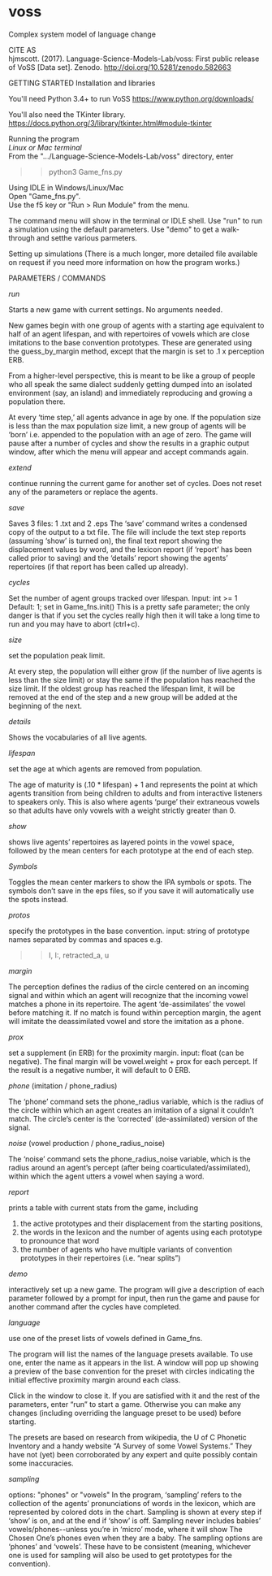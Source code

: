 # voss
Complex system model of language change

CITE AS  
hjmscott. (2017). Language-Science-Models-Lab/voss: First public release of VoSS [Data set]. Zenodo. http://doi.org/10.5281/zenodo.582663

GETTING STARTED
Installation and libraries

You'll need Python 3.4+ to run VoSS https://www.python.org/downloads/

You'll also need the TKinter library. https://docs.python.org/3/library/tkinter.html#module-tkinter

Running the program   
*Linux or Mac terminal*  
From the ".../Language-Science-Models-Lab/voss" directory, enter   
>>python3 Game_fns.py

Using IDLE in Windows/Linux/Mac  
Open "Game_fns.py".  
Use the f5 key or "Run > Run Module" from the menu. 

The command menu will show in the terminal or IDLE shell. 
Use "run" to run a simulation using the default parameters. 
Use "demo" to get a walk-through and setthe various parmeters. 

Setting up simulations
(There is a much longer, more detailed file available on request
if you need more information on how the program works.)

PARAMETERS / COMMANDS

*run* 

Starts a new game with current settings. No arguments needed. 

New games begin with one group of agents with a starting age equivalent to half of an agent lifespan, and with repertoires of vowels which are close imitations to the base convention prototypes. These are generated using the guess_by_margin method, except that the margin is set to .1 x perception ERB. 

From a higher-level perspective, this is meant to be like a group of people who all speak the same dialect suddenly getting dumped into an isolated environment (say, an island) and immediately reproducing and growing a population there.

At every ‘time step,’ all agents advance in age by one. If the population size is less than the max population size limit, a new group of agents will be ‘born’ i.e. appended to the population with an age of zero. The game will pause after a number of cycles and show the results in a graphic output window, after which the menu will appear and accept commands again. 


*extend*

continue running the current game for another set of cycles. Does not reset any of the parameters or replace the agents. 

*save*

Saves 3 files: 1 .txt and 2 .eps
The ‘save’ command writes a condensed copy of the output to a txt file. The file will include the text step reports (assuming ‘show’ is turned on), the final text report showing the displacement values by word, and the lexicon report (if ‘report’ has been called prior to saving) and the ‘details’ report showing the agents’ repertoires (if that report has been called up already). 

*cycles* 

Set the number of agent groups tracked over lifespan. 
Input: int >= 1
Default: 1; set in Game_fns.init() 
This is a pretty safe parameter; the only danger is that if you set the cycles really high then it will take a long time to run and you may have to abort (ctrl+c). 

*size*

set the population peak limit. 

At every step, the population will either grow (if the number of live agents is less than the size limit) or stay the same if the population has reached the size limit. If the oldest group has reached the lifespan limit, it will be removed at the end of the step and a new group will be added at the beginning of the next. 

*details*

Shows the vocabularies of all live agents. 

*lifespan*

set the age at which agents are removed from population.

The age of maturity is (.10 * lifespan) + 1 and represents the point at which agents transition from being children to adults and from interactive listeners to speakers only. This is also where agents ‘purge’ their extraneous vowels so that adults have only vowels with a weight strictly greater than 0. 

*show*

shows live agents’ repertoires as layered points in the vowel space, followed by the mean centers for each prototype at the end of each step.

*Symbols*

Toggles the mean center markers to show the IPA symbols or spots. The symbols don’t save in the eps files, so if you save it will automatically use the spots instead. 

*protos*

specify the prototypes in the base convention.
input: string of prototype names separated by commas and spaces e.g. 
>>I, I:, retracted_a, u

*margin*

The perception defines the radius of the circle centered on an incoming signal and within which an agent will recognize that the incoming vowel matches a phone in its repertoire.  The agent ‘de-assimilates’ the vowel before matching it. If no match is found within perception margin, the agent will imitate the deassimilated vowel and store the imitation as a phone.

*prox*

set a supplement (in ERB) for the proximity margin. 
input: float (can be negative). The final margin will be vowel.weight + prox for each percept. If the result is a negative number, it will default to 0 ERB.

*phone* (imitation / phone_radius)

The ‘phone’ command sets the phone_radius variable, which is the radius of the circle within which an agent creates an imitation of a signal it couldn’t match. The circle’s center is the ‘corrected’ (de-assimilated) version of the signal. 

*noise* (vowel production / phone_radius_noise)

The ‘noise’ command sets the phone_radius_noise variable, which is the radius around an agent’s percept (after being coarticulated/assimilated), within which the  agent utters a vowel when saying a word.

*report*

prints a table with current stats from the game, including 
1. the active prototypes and their displacement from the starting positions, 
2. the words in the lexicon and the number of agents using each prototype to pronounce that word
3. the number of agents who have multiple variants of convention prototypes in their repertoires (i.e. “near splits”) 

*demo*

interactively set up a new game. 
The program will give a description of each parameter followed by a prompt for input, then run the game and pause for another command after the cycles have completed. 

*language*

use one of the preset lists of vowels defined in Game_fns. 

The program will list the names of the language presets available. To use one, enter the name as it appears in the list. A window will pop up showing a preview of the base convention for the preset with circles indicating the initial effective proximity margin around each class. 

Click in the window to close it. If you are satisfied with it and the rest of the parameters, enter “run” to start a game. Otherwise you can make any changes (including overriding the language preset to be used) before starting. 

The presets are based on research from wikipedia, the U of C Phonetic Inventory and a handy website “A Survey of some Vowel Systems.” They have not (yet) been corroborated by any expert and quite possibly contain some inaccuracies. 

*sampling*

options: "phones" or "vowels"
In the program, ‘sampling’ refers to the collection of the agents’ pronunciations of words in the lexicon, which are represented by colored dots in the chart. Sampling is shown at every step if ‘show’ is on, and at the end if ‘show’ is off. Sampling never includes babies’ vowels/phones--unless you’re in ‘micro’ mode, where it will show The Chosen One’s phones even when they are a baby. The sampling options are ‘phones’ and ‘vowels’. These have to be consistent (meaning, whichever one is used for sampling will also be used to get prototypes for the convention).
